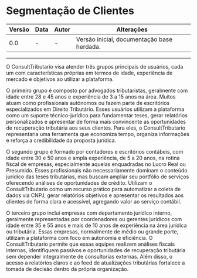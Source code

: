 # Segmentação de Clientes

| Versão | Data | Autor | Alterações |
|--------|------|-------|------------|
| 0.0    | -    | -     | Versão inicial, documentação base herdada. |

---

O ConsultTributario visa atender três grupos principais de usuários, cada um com características próprias em termos de idade, experiência de mercado e objetivos ao utilizar a plataforma.

O primeiro grupo é composto por advogados tributaristas, geralmente com idade entre 28 e 45 anos e experiência de 3 a 15 anos na área. Muitos atuam como profissionais autônomos ou fazem parte de escritórios especializados em Direito Tributário. Esses usuários utilizam a plataforma como um suporte técnico-jurídico para fundamentar teses, gerar relatórios personalizados e apresentar de forma mais convincente as oportunidades de recuperação tributária aos seus clientes. Para eles, o ConsultTributario representaria uma ferramenta que economiza tempo, organiza informações e reforça a credibilidade da proposta jurídica. 

O segundo grupo é formado por contadores e escritórios contábeis, com idade entre 30 e 50 anos e ampla experiência, de 5 a 20 anos,  na rotina fiscal de empresas, especialmente aquelas enquadradas no Lucro Real ou Presumido. Esses profissionais não necessariamente dominam o conteúdo jurídico das teses tributárias, mas buscam ampliar seu portfólio de serviços oferecendo análises de oportunidades de crédito. Utilizam o ConsultTributario como um recurso prático para automatizar a coleta de dados via CNPJ, gerar relatórios objetivos e apresentar os resultados aos clientes de forma clara e acessível, agregando valor ao serviço contábil. 

O terceiro grupo inclui empresas com departamento jurídico interno, geralmente representadas por coordenadores ou gerentes jurídicos com idade entre 35 e 55 anos e mais de 10 anos de experiência na área jurídica ou tributária. Essas empresas, normalmente de médio ou grande porte, utilizam a plataforma com foco em autonomia e eficiência. O ConsultTributario permite que essas equipes realizem análises fiscais internas, identifiquem passivos e oportunidades de recuperação tributária sem depender integralmente de consultorias externas. Além disso, o acesso a relatórios claros e ao feed de atualizações tributárias fortalece a tomada de decisão dentro da própria organização.
